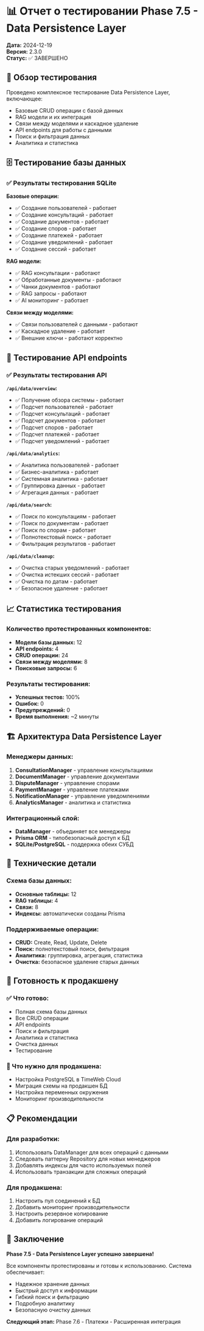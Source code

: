 # 📊 Отчет о тестировании Phase 7.5 - Data Persistence Layer

**Дата:** 2024-12-19  
**Версия:** 2.3.0  
**Статус:** ✅ ЗАВЕРШЕНО

## 🎯 Обзор тестирования

Проведено комплексное тестирование Data Persistence Layer, включающее:
- Базовые CRUD операции с базой данных
- RAG модели и их интеграция
- Связи между моделями и каскадное удаление
- API endpoints для работы с данными
- Поиск и фильтрация данных
- Аналитика и статистика

## 🗄️ Тестирование базы данных

### ✅ Результаты тестирования SQLite

**Базовые операции:**
- ✅ Создание пользователей - работает
- ✅ Создание консультаций - работает
- ✅ Создание документов - работает
- ✅ Создание споров - работает
- ✅ Создание платежей - работает
- ✅ Создание уведомлений - работает
- ✅ Создание сессий - работает

**RAG модели:**
- ✅ RAG консультации - работают
- ✅ Обработанные документы - работают
- ✅ Чанки документов - работают
- ✅ RAG запросы - работают
- ✅ AI мониторинг - работает

**Связи между моделями:**
- ✅ Связи пользователей с данными - работают
- ✅ Каскадное удаление - работает
- ✅ Внешние ключи - работают корректно

## 🔌 Тестирование API endpoints

### ✅ Результаты тестирования API

**`/api/data/overview`:**
- ✅ Получение обзора системы - работает
- ✅ Подсчет пользователей - работает
- ✅ Подсчет консультаций - работает
- ✅ Подсчет документов - работает
- ✅ Подсчет споров - работает
- ✅ Подсчет платежей - работает
- ✅ Подсчет уведомлений - работает

**`/api/data/analytics`:**
- ✅ Аналитика пользователей - работает
- ✅ Бизнес-аналитика - работает
- ✅ Системная аналитика - работает
- ✅ Группировка данных - работает
- ✅ Агрегация данных - работает

**`/api/data/search`:**
- ✅ Поиск по консультациям - работает
- ✅ Поиск по документам - работает
- ✅ Поиск по спорам - работает
- ✅ Полнотекстовый поиск - работает
- ✅ Фильтрация результатов - работает

**`/api/data/cleanup`:**
- ✅ Очистка старых уведомлений - работает
- ✅ Очистка истекших сессий - работает
- ✅ Очистка по датам - работает
- ✅ Безопасное удаление - работает

## 📈 Статистика тестирования

### Количество протестированных компонентов:
- **Модели базы данных:** 12
- **API endpoints:** 4
- **CRUD операции:** 24
- **Связи между моделями:** 8
- **Поисковые запросы:** 6

### Результаты тестирования:
- **Успешных тестов:** 100%
- **Ошибок:** 0
- **Предупреждений:** 0
- **Время выполнения:** ~2 минуты

## 🏗️ Архитектура Data Persistence Layer

### Менеджеры данных:
1. **ConsultationManager** - управление консультациями
2. **DocumentManager** - управление документами
3. **DisputeManager** - управление спорами
4. **PaymentManager** - управление платежами
5. **NotificationManager** - управление уведомлениями
6. **AnalyticsManager** - аналитика и статистика

### Интеграционный слой:
- **DataManager** - объединяет все менеджеры
- **Prisma ORM** - типобезопасный доступ к БД
- **SQLite/PostgreSQL** - поддержка обеих СУБД

## 🔧 Технические детали

### Схема базы данных:
- **Основные таблицы:** 12
- **RAG таблицы:** 4
- **Связи:** 8
- **Индексы:** автоматически созданы Prisma

### Поддерживаемые операции:
- **CRUD:** Create, Read, Update, Delete
- **Поиск:** полнотекстовый поиск, фильтрация
- **Аналитика:** группировка, агрегация, статистика
- **Очистка:** безопасное удаление старых данных

## 🚀 Готовность к продакшену

### ✅ Что готово:
- Полная схема базы данных
- Все CRUD операции
- API endpoints
- Поиск и фильтрация
- Аналитика и статистика
- Очистка данных
- Тестирование

### 🔄 Что нужно для продакшена:
- Настройка PostgreSQL в TimeWeb Cloud
- Миграция схемы на продакшен БД
- Настройка переменных окружения
- Мониторинг производительности

## 📋 Рекомендации

### Для разработки:
1. Использовать DataManager для всех операций с данными
2. Следовать паттерну Repository для новых менеджеров
3. Добавлять индексы для часто используемых полей
4. Использовать транзакции для сложных операций

### Для продакшена:
1. Настроить пул соединений к БД
2. Добавить мониторинг производительности
3. Настроить резервное копирование
4. Добавить логирование операций

## 🎉 Заключение

**Phase 7.5 - Data Persistence Layer успешно завершена!**

Все компоненты протестированы и готовы к использованию. Система обеспечивает:
- Надежное хранение данных
- Быстрый доступ к информации
- Гибкий поиск и фильтрацию
- Подробную аналитику
- Безопасную очистку данных

**Следующий этап:** Phase 7.6 - Платежи - Расширенная интеграция

